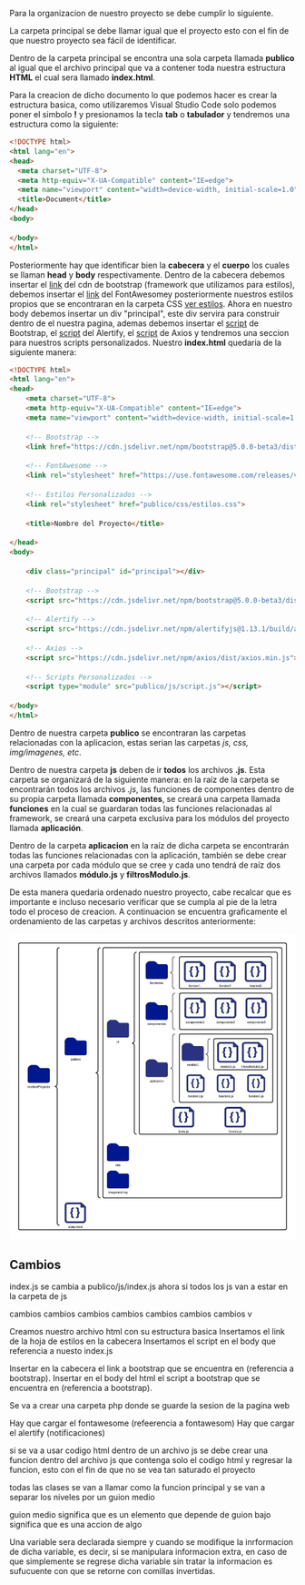 Para la organizacion de nuestro proyecto se debe cumplir lo siguiente. 

La carpeta principal se debe llamar igual que el proyecto esto con el fin de que nuestro proyecto sea fácil de identificar.

Dentro de la carpeta principal se encontra una sola carpeta llamada **publico** al igual que el archivo principal que va a contener toda nuestra estructura **HTML** el cual sera llamado **index.html**. 

Para la creacion de dicho documento lo que podemos hacer es crear la estructura basica, como utilizaremos Visual Studio Code solo podemos poner el simbolo **!** y presionamos la tecla **tab** o **tabulador** y tendremos una estructura como la siguiente:

```html
<!DOCTYPE html>
<html lang="en">
<head>
  <meta charset="UTF-8">
  <meta http-equiv="X-UA-Compatible" content="IE=edge">
  <meta name="viewport" content="width=device-width, initial-scale=1.0">
  <title>Document</title>
</head>
<body>
  
</body>
</html>
```

Posteriormente hay que identificar bien la **cabecera** y el **cuerpo** los cuales se llaman **head** y **body** respectivamente. Dentro de la cabecera debemos insertar el [link]() del cdn de bootstrap (framework que utilizamos para estilos), debemos insertar el [link]() del FontAwesomey posteriormente nuestros estilos propios que se encontraran en la carpeta CSS [ver estilos](https://stribesart.github.io/Documentacion/tutorial-estilos.html). Ahora en nuestro body debemos insertar un div "principal", este div servira para construir dentro de el nuestra pagina, ademas debemos insertar el [script]() de Bootstrap, el [script]() del Alertify, el [script]() de Axios y tendremos una seccion para nuestros scripts personalizados. Nuestro **index.html** quedaria de la siguiente manera:

```html
<!DOCTYPE html>
<html lang="en">
<head>
    <meta charset="UTF-8">
    <meta http-equiv="X-UA-Compatible" content="IE=edge">
    <meta name="viewport" content="width=device-width, initial-scale=1.0">
    
    <!-- Bootstrap -->
    <link href="https://cdn.jsdelivr.net/npm/bootstrap@5.0.0-beta3/dist/css/bootstrap.min.css" rel="stylesheet" integrity="sha384-eOJMYsd53ii+scO/bJGFsiCZc+5NDVN2yr8+0RDqr0Ql0h+rP48ckxlpbzKgwra6" crossorigin="anonymous">

    <!-- FontAwesome -->
    <link rel="stylesheet" href="https://use.fontawesome.com/releases/v5.15.3/css/all.css" integrity="sha384-SZXxX4whJ79/gErwcOYf+zWLeJdY/qpuqC4cAa9rOGUstPomtqpuNWT9wdPEn2fk" crossorigin="anonymous">

    <!-- Estilos Personalizados -->
    <link rel="stylesheet" href="publico/css/estilos.css">

    <title>Nombre del Proyecto</title>

</head>
<body>

    <div class="principal" id="principal"></div>

    <!-- Bootstrap -->
    <script src="https://cdn.jsdelivr.net/npm/bootstrap@5.0.0-beta3/dist/js/bootstrap.bundle.min.js" integrity="sha384-JEW9xMcG8R+pH31jmWH6WWP0WintQrMb4s7ZOdauHnUtxwoG2vI5DkLtS3qm9Ekf" crossorigin="anonymous"></script>

    <!-- Alertify -->
    <script src="https://cdn.jsdelivr.net/npm/alertifyjs@1.13.1/build/alertify.min.js"></script>

    <!-- Axios -->
    <script src="https://cdn.jsdelivr.net/npm/axios/dist/axios.min.js"></script>
    
    <!-- Scripts Personalizados -->
    <script type="module" src="publico/js/script.js"></script>

</body>
</html>
```

Dentro de nuestra carpeta **publico** se encontraran las carpetas relacionadas con la aplicacion, estas serian las carpetas *js, css, img/imagenes, etc*.

Dentro de nuestra carpeta **js** deben de ir **todos** los archivos **.js**. Esta carpeta se organizará de la siguiente manera: en la raíz de la carpeta se encontrarán todos los archivos *.js*, las funciones de componentes dentro de su propia carpeta llamada **componentes**, se creará una carpeta llamada **funciones** en la cual se guardaran todas las funciones relacionadas al framework, se creará una carpeta exclusiva para los módulos del proyecto llamada **aplicación**.

Dentro de la carpeta **aplicacion** en la raíz de dicha carpeta se encontrarán todas las funciones relacionadas con la aplicación, también se debe crear una carpeta por cada módulo que se cree y cada uno tendrá de raíz dos archivos llamados **módulo.js** y **filtrosModulo.js**.

De esta manera quedaria ordenado nuestro proyecto, cabe recalcar que es importante e incluso necesario verificar que se cumpla al pie de la letra todo el proceso de creacion. A continuacion se encuentra graficamente el ordenamiento de las carpetas y archivos descritos anteriormente:

![OrgProyecto](https://github.com/stribesart/Documentacion/blob/main/imagenes/OrganizacionArchivos/index.jpeg?raw=true)

## Cambios

index.js se cambia a publico/js/index.js
ahora si todos los js van a estar en la carpeta de js


cambios
cambios
cambios
cambios
cambios
cambios
cambios
v

Creamos nuestro archivo html con su estructura basica
Insertamos el link de la hoja de estilos en la cabecera
Insertamos el script en el body que referencia a nuesto index.js

Insertar en la cabecera el link a bootstrap que se encuentra en (referencia a bootstrap).
Insertar en el body del html el script a bootstrap que se encuentra en (referencia a bootstrap).

Se va a crear una carpeta php donde se guarde la sesion de la pagina web

Hay que cargar el fontawesome (refeerencia a fontawesom)
Hay que cargar el alertify (notificaciones)

si se va a usar codigo html dentro de un archivo js se debe crear una funcion dentro del archivo js que contenga solo el codigo html y regresar la funcion, esto con el fin de que no se vea tan saturado el proyecto

todas las clases se van a llamar como la funcion principal y se van a separar los niveles por un guion medio 

guion medio significa que es un elemento que depende de
guion bajo  significa que es una accion de algo

Una variable sera declarada siempre y cuando se modifique la inrformacion de dicha variable, es decir, si se manipulara informacion extra, en caso de que simplemente se regrese dicha variable sin tratar la informacion es sufucuente con que se retorne con comillas invertidas.